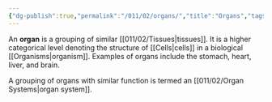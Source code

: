 ```yaml
---
{"dg-publish":true,"permalink":"/011/02/organs/","title":"Organs","tags":["BIOL422"],"noteIcon":"1","created":"2024-09-26T13:45:04.109-07:00","updated":"2024-09-26T15:22:08.360-07:00"}
---
```


An **organ** is a grouping of similar [[011/02/Tissues\|tissues]]. It is a higher categorical level denoting the structure of [[Cells\|cells]] in a biological [[Organisms\|organism]]. Examples of organs include the stomach, heart, liver, and brain.

A grouping of organs with similar function is termed an [[011/02/Organ Systems\|organ system]].